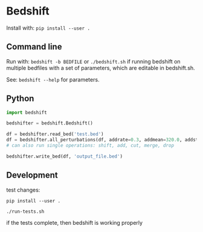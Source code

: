 # Bedshift

Install with: `pip install --user .`

## Command line

Run with: `bedshift -b BEDFILE` or `./bedshift.sh` if running bedshift on multiple bedfiles with a set of parameters, which are editable in bedshift.sh.

See: `bedshift --help` for parameters.

## Python

```py
import bedshift

bedshifter = bedshift.Bedshift()

df = bedshifter.read_bed('test.bed')
df = bedshifter.all_perturbations(df, addrate=0.3, addmean=320.0, addstdev=20.0, shiftrate=0.3, shiftmean=-10.0, shiftstdev=120.0, cutrate=0.1, mergerate=0.11, droprate=0.03)
# can also run single operations: shift, add, cut, merge, drop

bedshifter.write_bed(df, 'output_file.bed')
```




## Development

test changes:

```
pip install --user .

./run-tests.sh
```

if the tests complete, then bedshift is working properly
